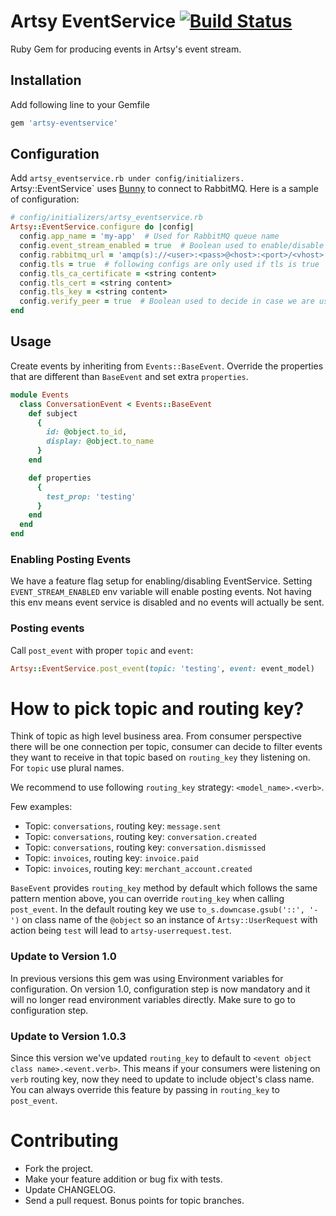 # Artsy EventService [![Build Status](https://travis-ci.org/artsy/artsy-eventservice.svg?branch=master)](https://travis-ci.org/artsy/artsy-eventservice)
Ruby Gem for producing events in Artsy's event stream.

## Installation
Add following line to your Gemfile

```ruby
gem 'artsy-eventservice'
```

## Configuration

Add `artsy_eventservice.rb under config/initializers. `Artsy::EventService` uses [Bunny](http://rubybunny.info/) to connect to RabbitMQ. Here is a sample of configuration:

```ruby
# config/initializers/artsy_eventservice.rb
Artsy::EventService.configure do |config|
  config.app_name = 'my-app'  # Used for RabbitMQ queue name
  config.event_stream_enabled = true  # Boolean used to enable/disable posting events
  config.rabbitmq_url = 'amqp(s)://<user>:<pass>@<host>:<port>/<vhost>'  # required
  config.tls = true  # following configs are only used if tls is true
  config.tls_ca_certificate = <string content>
  config.tls_cert = <string content>
  config.tls_key = <string content>
  config.verify_peer = true  # Boolean used to decide in case we are using tls, we should verify peer or not
end
```

## Usage
Create events by inheriting from `Events::BaseEvent`. Override the properties that are different than `BaseEvent` and set extra `properties`.

```ruby
module Events
  class ConversationEvent < Events::BaseEvent
    def subject
      {
        id: @object.to_id,
        display: @object.to_name
      }
    end

    def properties
      {
        test_prop: 'testing'
      }
    end
  end
end
```


### Enabling Posting Events
We have a feature flag setup for enabling/disabling EventService. Setting `EVENT_STREAM_ENABLED` env variable will enable posting events. Not having this env means event service is disabled and no events will actually be sent.


### Posting events
Call `post_event` with proper `topic` and `event`:
```ruby
Artsy::EventService.post_event(topic: 'testing', event: event_model)
```

# How to pick topic and routing key?
Think of topic as high level business area. From consumer perspective there will be one connection per topic, consumer can decide to filter events they want to receive in that topic based on `routing_key` they listening on. For `topic` use plural names.

We recommend to use following `routing_key` strategy:
`<model_name>.<verb>`.

Few examples:
- Topic: `conversations`, routing key: `message.sent`
- Topic: `conversations`, routing key: `conversation.created`
- Topic: `conversations`, routing key: `conversation.dismissed`
- Topic: `invoices`, routing key: `invoice.paid`
- Topic: `invoices`, routing key: `merchant_account.created`

`BaseEvent` provides `routing_key` method by default which follows the same pattern mention above, you can override `routing_key` when calling `post_event`. In the default routing key we use `to_s.downcase.gsub('::', '-')` on class name of the `@object` so an instance of `Artsy::UserRequest` with action being `test` will lead to `artsy-userrequest.test`.

### Update to Version 1.0
In previous versions this gem was using Environment variables for configuration. On version 1.0, configuration step is now mandatory and it will no longer read environment variables directly. Make sure to go to configuration step.

### Update to Version 1.0.3
Since this version we've updated `routing_key` to default to `<event object class name>.<event.verb>`. This means if your consumers were listening on `verb` routing key, now they need to update to include object's class name.
You can always override this feature by passing in `routing_key` to `post_event`.

# Contributing

* Fork the project.
* Make your feature addition or bug fix with tests.
* Update CHANGELOG.
* Send a pull request. Bonus points for topic branches.
